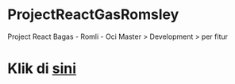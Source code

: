 # ProjectReactGasRomsley
Project React Bagas - Romli - Oci
Master > Development > per fitur
# Klik di [sini](https://ramadhan-fit.netlify.app/)
